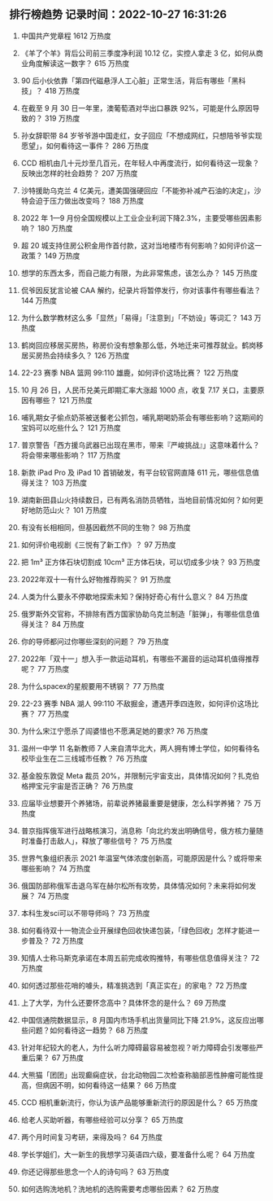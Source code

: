
## 排行榜趋势 记录时间：2022-10-27 16:31:26
  
  1. 中国共产党章程 1612 万热度
    
  2. 《羊了个羊》背后公司前三季度净利润 10.12 亿，实控人拿走 3 亿，如何从商业角度解读这一数字？ 615 万热度
    
  3. 90 后小伙依靠「第四代磁悬浮人工心脏」正常生活，背后有哪些「黑科技」？ 418 万热度
    
  4. 在截至 9 月 30 日一年里，澳葡萄酒对华出口暴跌 92%，可能是什么原因导致的？ 319 万热度
    
  5. 孙女辞职带 84 岁爷爷游中国走红，女子回应「不想成网红，只想陪爷爷实现愿望」，如何看待这一事件？ 286 万热度
    
  6. CCD 相机由几十元炒至几百元，在年轻人中再度流行，如何看待这一现象？反映出怎样的社会趋势？ 207 万热度
    
  7. 沙特援助乌克兰 4 亿美元，遭美国强硬回应「不能弥补减产石油的决定」，沙特会迫于压力做出改变吗？ 188 万热度
    
  8. 2022 年 1—9 月份全国规模以上工业企业利润下降2.3%，主要受哪些因素影响？ 180 万热度
    
  9. 超 20 城支持住房公积金用作首付款，这对当地楼市有何影响？如何评价这一政策？ 149 万热度
    
  10. 想学的东西太多，而自己能力有限，为此非常焦虑，该怎么办？ 145 万热度
    
  11. 侃爷因反犹言论被 CAA 解约，纪录片将暂停发行，你对该事件有哪些看法？ 144 万热度
    
  12. 为什么数学教材这么多「显然」「易得」「注意到」「不妨设」等词汇？ 143 万热度
    
  13. 鹤岗回应移居买房热，称房价没有想象那么低，外地迁来可推荐就业。鹤岗移居买房热会持续多久？ 126 万热度
    
  14. 22-23 赛季 NBA 篮网 99:110 雄鹿，如何评价这场比赛？ 122 万热度
    
  15. 10 月 26 日，人民币兑美元即期汇率大涨超 1000 点，收复 7.17 关口，主要原因有哪些？ 121 万热度
    
  16. 哺乳期女子偷点奶茶被送餐老公抓包，哺乳期喝奶茶会有哪些影响？这期间的宝妈可以吃些什么？ 121 万热度
    
  17. 普京警告「西方援乌武器已出现在黑市，带来『严峻挑战』」这意味着什么？将会带来哪些影响？ 117 万热度
    
  18. 新款 iPad Pro 及 iPad 10 首销破发，有平台较官网直降 611 元，哪些信息值得关注？ 103 万热度
    
  19. 湖南新田县山火持续数日，已有两名消防员牺牲，当地目前情况如何？如何更好地防范山火？ 101 万热度
    
  20. 有没有长相相同，但基因截然不同的生物？ 98 万热度
    
  21. 如何评价电视剧《三悦有了新工作》？ 97 万热度
    
  22. 把 1m³ 正方体石块切割成 10cm³ 正方体石块，可以切成多少块？ 93 万热度
    
  23. 2022年双十一有什么好物推荐购买？ 91 万热度
    
  24. 人类为什么要永不停歇地探索未知？保持好奇心有什么意义？ 84 万热度
    
  25. 俄罗斯外交官称，不排除有西方国家协助乌克兰制造「脏弹」，有哪些信息值得关注？ 84 万热度
    
  26. 你的导师都问过你哪些深刻的问题？ 79 万热度
    
  27. 2022年「双十一」想入手一款运动耳机，有哪些不漏音的运动耳机值得推荐呢？ 77 万热度
    
  28. 为什么spacex的星舰要用不锈钢？ 77 万热度
    
  29. 22-23 赛季 NBA 湖人 99:110 不敌掘金，遭遇开季四连败，如何评价这场比赛？ 77 万热度
    
  30. 为什么宋江宁愿杀了阎婆惜也不愿满足她的要求? 76 万热度
    
  31. 温州一中学 11 名新教师 7 人来自清华北大，两人拥有博士学位，如何看待名校毕业生在二三线城市任教？ 76 万热度
    
  32. 基金股东敦促 Meta 裁员 20%，并限制元宇宙支出，具体情况如何？扎克伯格押宝元宇宙是否正确？ 76 万热度
    
  33. 应届毕业想要开个养猪场，前辈说养猪最重要是健康，怎么科学养猪？ 75 万热度
    
  34. 普京指挥俄军进行战略核演习，消息称「向北约发出明确信号，俄方核力量随时准备打击敌人」，释放了哪些信号？ 75 万热度
    
  35. 世界气象组织表示 2021 年温室气体浓度创新高，可能原因是什么？或将带来哪些影响？ 74 万热度
    
  36. 俄国防部称俄军击退乌军在赫尔松所有攻势，具体情况如何？未来将如何发展？ 74 万热度
    
  37. 本科生发sci可以不带导师吗？ 73 万热度
    
  38. 如何看待双十一物流企业开展绿色回收快递包装，「绿色回收」怎样才能进一步普及？ 72 万热度
    
  39. 知情人士称马斯克承诺在本周五前完成收购推特，有哪些信息值得关注？ 72 万热度
    
  40. 如何透过那些花哨的噱头，精准挑选到「真正实在」的家电？ 72 万热度
    
  41. 上了大学，为什么还要怀念高中？具体怀念的是什么？ 69 万热度
    
  42. 中国信通院数据显示，8 月国内市场手机出货量同比下降 21.9%，这反应出哪些问题？如何看待这一趋势？ 68 万热度
    
  43. 针对年纪较大的老人，为什么听力障碍最容易被忽视？听力障碍会引发哪些严重后果？ 67 万热度
    
  44. 大熊猫「团团」出现癫痫症状，台北动物园二次检查称脑部恶性肿瘤可能性提高，但病因不明，如何看待这一结果？ 66 万热度
    
  45. CCD 相机重新流行，你认为该产品能够重新流行的原因是什么？ 65 万热度
    
  46. 给老人买助听器，有哪些经验可以分享？ 65 万热度
    
  47. 两个月时间复习考研，来得及吗？ 64 万热度
    
  48. 学长学姐们，大一新生的我想学习英语四六级，要准备什么呢？ 64 万热度
    
  49. 你还记得那些思念一个人的诗句吗？ 63 万热度
    
  50. 如何选购洗地机？洗地机的选购需要考虑哪些因素？ 62 万热度
    